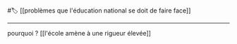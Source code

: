 #🏷️ [[problèmes que l'éducation national se doit de faire face]]

---
pourquoi ?
[[l'école amène à une rigueur élevée]]